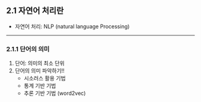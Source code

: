 ## 2.1 자연어 처리란  
* 자연어 처리: NLP (natural language Processing)
***
### 2.1.1 단어의 의미  
1. 단어: 의미의 최소 단위  
2. 단어의 의미 파악하기!!  
    * 시소러스 활용 기법  
    * 통계 기반 기법  
    * 추론 기반 기법 (word2vec)  
    

